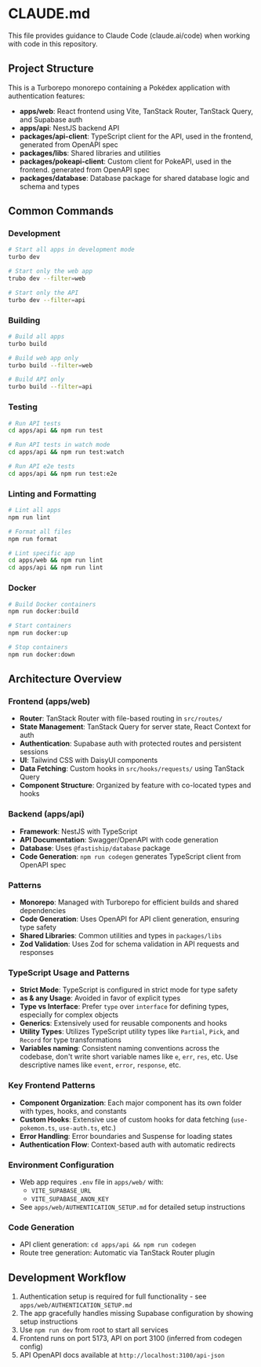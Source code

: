 # CLAUDE.md

This file provides guidance to Claude Code (claude.ai/code) when working with code in this repository.

## Project Structure

This is a Turborepo monorepo containing a Pokédex application with authentication features:

- **apps/web**: React frontend using Vite, TanStack Router, TanStack Query, and Supabase auth
- **apps/api**: NestJS backend API
- **packages/api-client**: TypeScript client for the API, used in the frontend, generated from OpenAPI spec
- **packages/libs**: Shared libraries and utilities
- **packages/pokeapi-client**: Custom client for PokeAPI, used in the frontend. generated from OpenAPI spec
- **packages/database**: Database package for shared database logic and schema and types

## Common Commands

### Development
```bash
# Start all apps in development mode
turbo dev

# Start only the web app
trubo dev --filter=web

# Start only the API
turbo dev --filter=api
```

### Building
```bash
# Build all apps
turbo build

# Build web app only
turbo build --filter=web

# Build API only
turbo build --filter=api
```

### Testing
```bash
# Run API tests
cd apps/api && npm run test

# Run API tests in watch mode
cd apps/api && npm run test:watch

# Run API e2e tests
cd apps/api && npm run test:e2e
```

### Linting and Formatting
```bash
# Lint all apps
npm run lint

# Format all files
npm run format

# Lint specific app
cd apps/web && npm run lint
cd apps/api && npm run lint
```

### Docker
```bash
# Build Docker containers
npm run docker:build

# Start containers
npm run docker:up

# Stop containers
npm run docker:down
```

## Architecture Overview

### Frontend (apps/web)
- **Router**: TanStack Router with file-based routing in `src/routes/`
- **State Management**: TanStack Query for server state, React Context for auth
- **Authentication**: Supabase auth with protected routes and persistent sessions
- **UI**: Tailwind CSS with DaisyUI components
- **Data Fetching**: Custom hooks in `src/hooks/requests/` using TanStack Query
- **Component Structure**: Organized by feature with co-located types and hooks

### Backend (apps/api)
- **Framework**: NestJS with TypeScript
- **API Documentation**: Swagger/OpenAPI with code generation
- **Database**: Uses `@fastiship/database` package
- **Code Generation**: `npm run codegen` generates TypeScript client from OpenAPI spec

### Patterns
- **Monorepo**: Managed with Turborepo for efficient builds and shared dependencies
- **Code Generation**: Uses OpenAPI for API client generation, ensuring type safety
- **Shared Libraries**: Common utilities and types in `packages/libs`
- **Zod Validation**: Uses Zod for schema validation in API requests and responses

### TypeScript Usage and Patterns
- **Strict Mode**: TypeScript is configured in strict mode for type safety
- **as & any Usage**: Avoided in favor of explicit types
- **Type vs Interface**: Prefer `type` over `interface` for defining types, especially for complex objects
- **Generics**: Extensively used for reusable components and hooks
- **Utility Types**: Utilizes TypeScript utility types like `Partial`, `Pick`, and `Record` for type transformations
- **Variables naming**: Consistent naming conventions across the codebase, don't write short variable names like `e`, `err`, `res`, etc. Use descriptive names like `event`, `error`, `response`, etc.

### Key Frontend Patterns
- **Component Organization**: Each major component has its own folder with types, hooks, and constants
- **Custom Hooks**: Extensive use of custom hooks for data fetching (`use-pokemon.ts`, `use-auth.ts`, etc.)
- **Error Handling**: Error boundaries and Suspense for loading states
- **Authentication Flow**: Context-based auth with automatic redirects

### Environment Configuration
- Web app requires `.env` file in `apps/web/` with:
  - `VITE_SUPABASE_URL`
  - `VITE_SUPABASE_ANON_KEY`
- See `apps/web/AUTHENTICATION_SETUP.md` for detailed setup instructions

### Code Generation
- API client generation: `cd apps/api && npm run codegen`
- Route tree generation: Automatic via TanStack Router plugin

## Development Workflow

1. Authentication setup is required for full functionality - see `apps/web/AUTHENTICATION_SETUP.md`
2. The app gracefully handles missing Supabase configuration by showing setup instructions
3. Use `npm run dev` from root to start all services
4. Frontend runs on port 5173, API on port 3100 (inferred from codegen config)
5. API OpenAPI docs available at `http://localhost:3100/api-json`